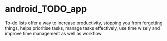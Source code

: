# android_TODO_app
To-do lists offer a way to increase productivity, stopping you from forgetting things, helps prioritise tasks, manage tasks effectively, use time wisely and improve time management as well as workflow.
